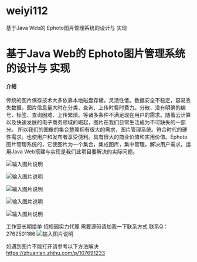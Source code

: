 # weiyi112
基于Java Web的 Ephoto图片管理系统的设计与 实现

# 基于Java Web的 Ephoto图片管理系统的设计与 实现

#### 介绍
传统的图片保存技术大多依靠本地磁盘存储，灵活性低。数据安全不稳定，容易丢失数据，图片信息量大时在分类、查询、上传时费时费力。分散、没有明确的编号、标签、查询困难、上传繁琐。等诸多条件不满足现在用户的需求。随着云计算以及快速发展的电子商务领域的崛起，图片在我们日常生活成为不可缺失的一部分。
所以我们的图像的集合整理拥有很大的需求，图片管理系统。符合时代的硬性需求。也使用户和发布者享受便利。具有很大的商业价值和实用价值。Ephoto图片管理系统的，它使图片为一个集合，集成图库，集中管理，解决用户需求。运用Java Web搭建与实现是我们此项目要解决的实际问题。


![输入图片说明](https://images.gitee.com/uploads/images/2020/1205/012810_9b7c83a3_4865385.png "屏幕截图.png")

![输入图片说明](https://images.gitee.com/uploads/images/2020/1205/012819_7c9e1268_4865385.png "屏幕截图.png")

![输入图片说明](https://images.gitee.com/uploads/images/2020/1205/012834_afa80d21_4865385.png "屏幕截图.png")

![输入图片说明](https://images.gitee.com/uploads/images/2020/1205/012840_973b18f6_4865385.png "屏幕截图.png")

![输入图片说明](https://images.gitee.com/uploads/images/2020/1205/012847_730733a5_4865385.png "屏幕截图.png")

工作室长期接单 招校园实力代理
需要源码请加我一下联系方式
联系Q：2762501186
![输入图片说明](https://images.gitee.com/uploads/images/2020/1119/003728_cd598bb9_4865385.jpeg "微信.jpg")

如遇到图片不能打开请参考以下方法解决
https://zhuanlan.zhihu.com/p/107691233
